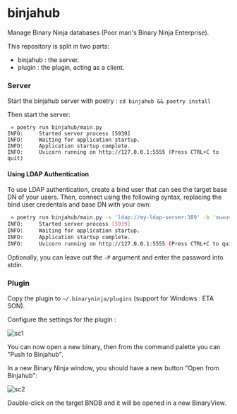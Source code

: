 # binjahub

Manage Binary Ninja databases (Poor man's Binary Ninja Enterprise).


This repository is split in two parts:
- binjahub : the server.
- plugin : the plugin, acting as a client.

### Server

Start the binjahub server with poetry : `cd binjahub && poetry install`

Then start the server:

```
 » poetry run binjahub/main.py
INFO:     Started server process [5939]
INFO:     Waiting for application startup.
INFO:     Application startup complete.
INFO:     Uvicorn running on http://127.0.0.1:5555 (Press CTRL+C to quit)
```

#### Using LDAP Authentication

To use LDAP authentication, create a bind user that can see the target base DN of your users. Then, connect using the following syntax, replacing the bind user credentals and base DN with your own:

```bash
 » poetry run binjahub/main.py -s 'ldap://my-ldap-server:389' -b 'ou=users,dc=my-domain,dc=com' -u 'binjahub_user@my-domain.com' -P 'binjahub-passw0rd'
INFO:     Started server process [5939]
INFO:     Waiting for application startup.
INFO:     Application startup complete.
INFO:     Uvicorn running on http://127.0.0.1:5555 (Press CTRL+C to quit)
```

Optionally, you can leave out the `-P` argument and enter the password into stdin. 

### Plugin

Copy the plugin to `~/.binaryninja/plugins` (support for Windows : ETA SON).

Configure the settings for the plugin :

![sc1](https://github.com/matteyeux/binjahub/assets/8758978/ad8391a4-dbf5-4aac-9f6b-cefa91a158bf)

You can now open a new binary, then from the command palette you can "Push to Binjahub".

In a new Binary Ninja window, you should have a new button "Open from Binjahub":

![sc2](https://github.com/matteyeux/binjahub/assets/8758978/c2d7edc5-dab0-4396-86e4-612fb8028639)

Double-click on the target BNDB and it will be opened in a new BinaryView.

